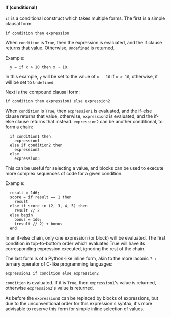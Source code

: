 #### If (conditional)

`if` is a conditional construct which takes multiple forms. The first is a
simple clausal form:

```
if condition then expression
```

When `condition` is `True`, then the expression is evaluated, and the if clause
returns that value. Otherwise, `Undefined` is returned.

Example:
```
  y = if x > 10 then x - 10;
```

In this example, `y` will be set to the value of `x - 10` if `x > 10`,
otherwise, it will be set to `Undefined`.

Next is the compound clausal form:

```
if condition then expression1 else expression2
```

When `condition` is `True`, then `expression1` is evaluated, and the if-else
clause returns that value, otherwise, `expression2` is evaluated, and the if-
else clause returns that instead. `expression2` can be another conditional, to
form a chain:

```
  if condition1 then
    expression1
  else if condition2 then
    expression2
  else
    expression3
```

This can be useful for selecting a value, and blocks can be used to execute
more complex sequences of code for a given condition.

Example:
```
  result = 1d6;
  score = if result == 1 then
    result
  else if score in (2, 3, 4, 5) then
    result // 2
  else begin
    bonus = 1d6;
    (result // 2) + bonus
  end
```

In an if-else chain, only one expression (or block) will be evaluated. The
first condition in top-to-bottom order which evaluates True will have its
corresponding expression executed, ignoring the rest of the chain. 

The last form is of a Python-like inline form, akin to the more laconic `? :`
ternary operator of C-like programming languages:

```
expression1 if condition else expression2
```

`condition` is evaluated. If it is `True`, then `expression1`'s value is
returned, otherwise `expression2`'s value is returned.

As before the `expression`s can be replaced by blocks of expressions, but due
to the unconventional order for this expression's syntax, it's more advisable
to reserve this form for simple inline selection of values.

